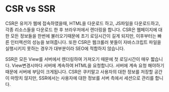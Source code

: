 # CSR vs SSR

CSR은 유저가 웹에 접속하였을때, HTML을 다운로드 하고, JS파일을 다운로드하고, 각종 리소스들을 다운로드 한 후 브라우저에서 렌더링을 합니다. CSR은 웹페이지에 대한 모든 정보들을 한번에 불러오기때문에 초기 로딩시간이 길게 되지만, 이후부터는 빠른 인터렉션의 성능을 보여줍니다. 또한 CSR은 웹크롤러 봇들이 자바스크립트 파일을 실행시키지 못하는 경우가 대부분이라 SEO에 적합하지 않습니다.

SSR은 모든 View를 서버에서 렌더링하여 가져오기 때문에 첫 로딩시간이 매우 짧습니다. View변경시마다 서버에 계속하여 HTML을 요청합니다. 서버에 계속 요청 해야하기 때문에 서버에 부담이 크게됩니다. CSR은 쿠키말고 사용자의 대한 정보를 저장할 공간이 마땅치 않지만, SSR에서는 사용자에 대한 정보를 서버 측에서 세션으로 관리를 합니다.
